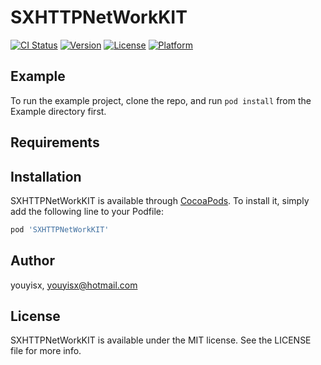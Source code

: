 # SXHTTPNetWorkKIT

[![CI Status](http://img.shields.io/travis/youyisx/SXHTTPNetWorkKIT.svg?style=flat)](https://travis-ci.org/youyisx/SXHTTPNetWorkKIT)
[![Version](https://img.shields.io/cocoapods/v/SXHTTPNetWorkKIT.svg?style=flat)](http://cocoapods.org/pods/SXHTTPNetWorkKIT)
[![License](https://img.shields.io/cocoapods/l/SXHTTPNetWorkKIT.svg?style=flat)](http://cocoapods.org/pods/SXHTTPNetWorkKIT)
[![Platform](https://img.shields.io/cocoapods/p/SXHTTPNetWorkKIT.svg?style=flat)](http://cocoapods.org/pods/SXHTTPNetWorkKIT)

## Example

To run the example project, clone the repo, and run `pod install` from the Example directory first.

## Requirements

## Installation

SXHTTPNetWorkKIT is available through [CocoaPods](http://cocoapods.org). To install
it, simply add the following line to your Podfile:

```ruby
pod 'SXHTTPNetWorkKIT'
```

## Author

youyisx, youyisx@hotmail.com

## License

SXHTTPNetWorkKIT is available under the MIT license. See the LICENSE file for more info.
